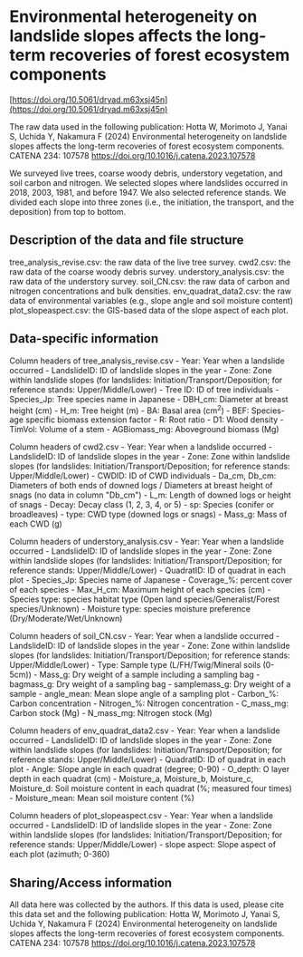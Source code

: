 # Environmental heterogeneity on landslide slopes affects the long-term recoveries of forest ecosystem components

[https://doi.org/10.5061/dryad.m63xsj45n](https://doi.org/10.5061/dryad.m63xsj45n)

The raw data used in the following publication:
Hotta W, Morimoto J, Yanai S, Uchida Y, Nakamura F (2024) Environmental heterogeneity on landslide slopes affects the long-term recoveries of forest ecosystem components. CATENA 234: 107578 https://doi.org/10.1016/j.catena.2023.107578

We surveyed live trees, coarse woody debris, understory vegetation, and soil carbon and nitrogen.
We selected slopes where landslides occurred in 2018, 2003, 1981, and before 1947. We also selected reference stands.
We divided each slope into three zones (i.e., the initiation, the transport, and the deposition) from top to bottom.

## Description of the data and file structure

tree\_analysis\_revise.csv: the raw data of the live tree survey.
cwd2.csv: the raw data of the coarse woody debris survey.
understory\_analysis.csv: the raw data of the understory survey.
soil\_CN.csv: the raw data of carbon and nitrogen concentrations and bulk densities.
env\_quadrat\_data2.csv: the raw data of environmental variables (e.g., slope angle and soil moisture content)
plot\_slopeaspect.csv: the GIS-based data of the slope aspect of each plot.

## Data-specific information

Column headers of tree\_analysis\_revise.csv
\- Year: Year when a landslide occurred
\- LandslideID: ID of landslide slopes in the year
\- Zone: Zone within landslide slopes \(for landslides: Initiation/Transport/Deposition; for reference stands: Upper/Middle/Lower\)
\- Tree ID: ID of tree individuals
\- Species\_Jp: Tree species name in Japanese
\- DBH\_cm: Diameter at breast height \(cm\)
\- H\_m: Tree height \(m\)
\- BA: Basal area \(cm<sup>2</sup>)
\- BEF: Species\-age specific biomass extension factor
\- R: Root ratio
\- D1: Wood density
\- TimVol: Volume of a stem
\- AGBiomass\_mg: Aboveground biomass \(Mg\)

Column headers of cwd2.csv
\- Year: Year when a landslide occurred
\- LandslideID: ID of landslide slopes in the year
\- Zone: Zone within landslide slopes \(for landslides: Initiation/Transport/Deposition; for reference stands: Upper/Middle/Lower\)
\- CWDID: ID of CWD individuals
\- Da\_cm\, Db\_cm: Diameters of both ends of downed logs / Diameters at breast height of snags \(no data in column "Db\_cm"\)
\- L\_m: Length of downed logs or height of snags
\- Decay: Decay class \(1\, 2\, 3\, 4\, or 5\)
\- sp: Species \(conifer or broadleaves\)
\- type: CWD type \(downed logs or snags\)
\- Mass\_g: Mass of each CWD \(g\)

Column headers of understory\_analysis.csv
\- Year: Year when a landslide occurred
\- LandslideID: ID of landslide slopes in the year
\- Zone: Zone within landslide slopes \(for landslides: Initiation/Transport/Deposition; for reference stands: Upper/Middle/Lower\)
\- QuadratID: ID of quadrat in each plot
\- Species\_Jp: Species name of Japanese
\- Coverage\_%: percent cover of each species
\- Max\_H\_cm: Maximum height of each species \(cm\)
\- Species type: species habitat type \(Open land species/Generalist/Forest species/Unknown\)
\- Moisture type: species moisture preference \(Dry/Moderate/Wet/Unknown\)

Column headers of soil\_CN.csv
\- Year: Year when a landslide occurred
\- LandslideID: ID of landslide slopes in the year
\- Zone: Zone within landslide slopes \(for landslides: Initiation/Transport/Deposition; for reference stands: Upper/Middle/Lower\)
\- Type: Sample type \(L/FH/Twig/Mineral soils \(0\-5cm\)\)
\- Mass\_g: Dry weight of a sample including a sampling bag
\- bagmass\_g: Dry weight of a sampling bag
\- samplemass\_g: Dry weight of a sample
\- angle\_mean: Mean slope angle of a sampling plot
\- Carbon\_%: Carbon concentration
\- Nitrogen\_%: Nitrogen concentration
\- C\_mass\_mg: Carbon stock \(Mg\)
\- N\_mass\_mg: Nitrogen stock \(Mg\)

Column headers of env\_quadrat\_data2.csv
\- Year: Year when a landslide occurred
\- LandslideID: ID of landslide slopes in the year
\- Zone: Zone within landslide slopes \(for landslides: Initiation/Transport/Deposition; for reference stands: Upper/Middle/Lower\)
\- QuadratID: ID of quadrat in each plot
\- Angle: Slope angle in each quadrat \(degree; 0\-90\)
\- O\_depth: O layer depth in each quadrat \(cm\)
\- Moisture\_a\, Moisture\_b\, Moisture\_c\, Moisture\_d: Soil moisture content in each quadrat \(%; measured four times\)
\- Moisture\_mean: Mean soil moisture content \(%\)

Column headers of plot\_slopeaspect.csv
\- Year: Year when a landslide occurred
\- LandslideID: ID of landslide slopes in the year
\- Zone: Zone within landslide slopes \(for landslides: Initiation/Transport/Deposition; for reference stands: Upper/Middle/Lower\)
\- slope aspect: Slope aspect of each plot \(azimuth; 0\-360\)

## Sharing/Access information

All data here was collected by the authors.
If this data is used, please cite this data set and the following publication:
Hotta W, Morimoto J, Yanai S, Uchida Y, Nakamura F (2024) Environmental heterogeneity on landslide slopes affects the long-term recoveries of forest ecosystem components. CATENA 234: 107578 https://doi.org/10.1016/j.catena.2023.107578